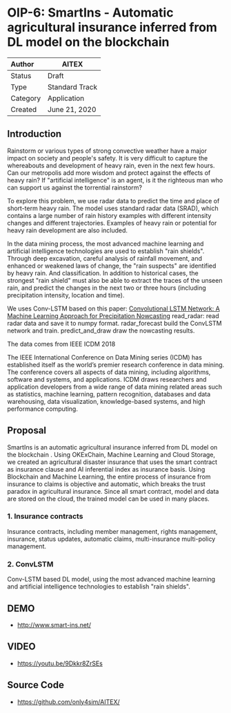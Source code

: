 # OIP-6: SmartIns - Automatic agricultural insurance inferred from DL model on the blockchain

| Author   | AITEX                  |
| :------- | ---------------------- |
| Status   | Draft                  |
| Type     | Standard Track         |
| Category | Application            |
| Created  | June 21, 2020          |

## Introduction

Rainstorm or various types of strong convective weather have a major impact on society and people's safety. It is very difficult to capture the whereabouts and development of heavy rain, even in the next few hours. Can our metropolis add more wisdom and protect against the effects of heavy rain? If "artificial intelligence" is an agent, is it the righteous man who can support us against the torrential rainstorm?

To explore this problem, we use radar data to predict the time and place of short-term heavy rain. The model uses standard radar data (SRAD), which contains a large number of rain history examples with different intensity changes and different trajectories. Examples of heavy rain or potential for heavy rain development are also included.

In the data mining process, the most advanced machine learning and artificial intelligence technologies are used to establish "rain shields". Through deep excavation, careful analysis of rainfall movement, and enhanced or weakened laws of change, the "rain suspects" are identified by heavy rain. And classification. In addition to historical cases, the strongest "rain shield" must also be able to extract the traces of the unseen rain, and predict the changes in the next two or three hours (including precipitation intensity, location and time).

We uses Conv-LSTM based on this paper: [Convolutional LSTM Network: A Machine Learning Approach for Precipitation Nowcasting](https://arxiv.org/abs/1506.04214)
read_radar: read radar data and save it to numpy format.
radar_forecast build the ConvLSTM network and train.
predict_and_draw draw the nowcasting results.

The data comes from IEEE ICDM 2018

The IEEE International Conference on Data Mining series (ICDM) has established itself as the world’s premier research conference in data mining. The conference covers all aspects of data mining, including algorithms, software and systems, and applications. ICDM draws researchers and application developers from a wide range of data mining related areas such as statistics, machine learning, pattern recognition, databases and data warehousing, data visualization, knowledge-based systems, and high performance computing. 


## Proposal

SmartIns is an automatic agricultural insurance inferred from DL model on the blockchain . Using OKExChain, Machine Learning and Cloud Storage, we created an agricultural disaster insurance that uses the smart contract as insurance clause and AI inferential index as insurance basis. Using Blockchain and Machine Learning, the entire process of insurance from insurance to claims is objective and automatic, which breaks the trust paradox in agricultural insurance. Since all smart contract, model and data are stored on the cloud, the trained model can be used in many places.

### 1. Insurance contracts
Insurance contracts, including member management, rights management, insurance, status updates, automatic claims, multi-insurance multi-policy management.

### 2. ConvLSTM
Conv-LSTM based DL model, using the most advanced machine learning and artificial intelligence technologies to establish "rain shields".

## DEMO

- http://www.smart-ins.net/

## VIDEO
- https://youtu.be/9Dkkr8ZrSEs

## Source Code

- https://github.com/only4sim/AITEX/
